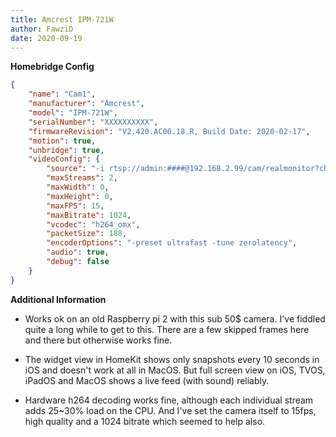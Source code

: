 ```yaml
---
title: Amcrest IPM-721W
author: FawziD
date: 2020-09-19
---
```

**Homebridge Config**

```json
{
	"name": "Cam1",
	"manufacturer": "Amcrest",
	"model": "IPM-721W",
	"serialNumber": "XXXXXXXXXX",
	"firmwareRevision": "V2.420.AC00.18.R, Build Date: 2020-02-17",
	"motion": true,
	"unbridge": true,
	"videoConfig": {
		"source": "-i rtsp://admin:####@192.168.2.99/cam/realmonitor?channel=1&subtype=0",
		"maxStreams": 2,
		"maxWidth": 0,
		"maxHeight": 0,
		"maxFPS": 15,
		"maxBitrate": 1024,
		"vcodec": "h264_omx",
		"packetSize": 188,
		"encoderOptions": "-preset ultrafast -tune zerolatency",
		"audio": true,
		"debug": false
	}
}
```

**Additional Information**

- Works ok on an old Raspberry pi 2 with this sub 50$ camera. I've fiddled quite a long while to get to this. There are a few skipped frames here and there but otherwise works fine.

- The widget view in HomeKit shows only snapshots every 10 seconds in iOS and doesn't work at all in MacOS. But full screen view on iOS, TVOS, iPadOS and MacOS shows a live feed (with sound) reliably.

- Hardware h264 decoding works fine, although each individual stream adds 25~30% load on the CPU. 
And I've set the camera itself to 15fps, high quality and a 1024 bitrate which seemed to help also.

